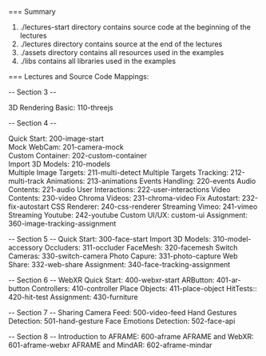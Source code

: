 === Summary

1. ./lectures-start directory contains source code at the beginning of the lectures
2. ./lectures directory contains source at the end of the lectures
3. ./assets directory contains all resources used in the examples
4. ./libs contains all libraries used in the examples

=== Lectures and Source Code Mappings:

-- Section 3 --

3D Rendering Basic: 110-threejs 

-- Section 4 --

Quick Start: 200-image-start  
Mock WebCam: 201-camera-mock  
Custom Container: 202-custom-container  
Import 3D Models: 210-models  
Multiple Image Targets: 211-multi-detect
Multiple Targets Tracking: 212-multi-track
Animations: 213-animations
Events Handling: 220-events
Audio Contents: 221-audio
User Interactions: 222-user-interactions
Video Contents: 230-video
Chroma Videos: 231-chroma-video
Fix Autostart: 232-fix-autostart
CSS Renderer: 240-css-renderer
Streaming Vimeo: 241-vimeo
Streaming Youtube: 242-youtube
Custom UI/UX: custom-ui
Assignment: 360-image-tracking-assignment

-- Section 5 --
Quick Start: 300-face-start
Import 3D Models: 310-model-accessory
Occluders: 311-occluder
FaceMesh: 320-facemesh
Switch Cameras: 330-switch-camera
Photo Capure: 331-photo-capture
Web Share: 332-web-share
Assignment: 340-face-tracking-assignment

-- Section 6 --
WebXR Quick Start: 400-webxr-start
ARButton: 401-ar-button
Controllers: 410-controller
Place Objects: 411-place-object
HitTests:: 420-hit-test
Assignment: 430-furniture

-- Section 7 --
Sharing Camera Feed: 500-video-feed
Hand Gestures Detection: 501-hand-gesture
Face Emotions Detection: 502-face-api

-- Section 8 -- 
Introduction to AFRAME: 600-aframe
AFRAME and WebXR: 601-aframe-webxr
AFRAME and MindAR: 602-aframe-mindar
